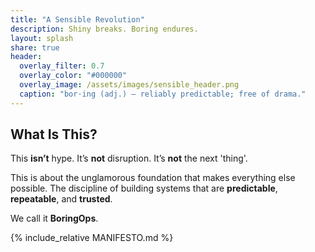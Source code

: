 ```yaml
---
title: "A Sensible Revolution"
description: Shiny breaks. Boring endures.
layout: splash
share: true
header:
  overlay_filter: 0.7
  overlay_color: "#000000"
  overlay_image: /assets/images/sensible_header.png
  caption: "bor·ing (adj.) — reliably predictable; free of drama."
---
```


## What Is This?

This **isn’t** hype. It’s **not** disruption. It’s **not** the next 'thing'.  

This is about the unglamorous foundation that makes everything else possible. The discipline of building systems that are **predictable**, **repeatable**, and **trusted**.  

We call it **BoringOps**.

{% include_relative MANIFESTO.md %}